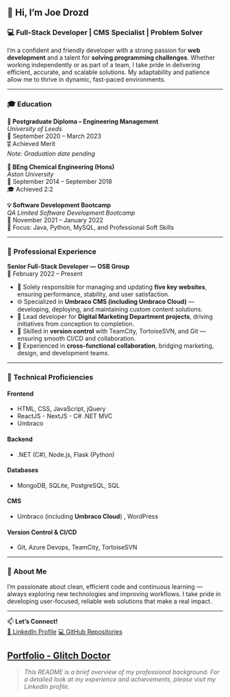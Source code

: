 ## 👋 Hi, I’m **Joe Drozd**

### 💻 Full-Stack Developer | CMS Specialist | Problem Solver

I’m a confident and friendly developer with a strong passion for **web development** and a talent for **solving programming challenges**. Whether working independently or as part of a team, I take pride in delivering efficient, accurate, and scalable solutions. My adaptability and patience allow me to thrive in dynamic, fast-paced environments.  

---

### 🎓 **Education**

**📘 Postgraduate Diploma – Engineering Management**  
*University of Leeds*  
📅 September 2020 – March 2023  
🎖️ Achieved Merit  
*Note: Graduation date pending*  

**🔧 BEng Chemical Engineering (Hons)**  
*Aston University*  
📅 September 2014 – September 2018  
🎓 Achieved 2:2  

**💡 Software Development Bootcamp**  
*QA Limited Software Development Bootcamp*  
📅 November 2021 – January 2022  
🧠 Focus: Java, Python, MySQL, and Professional Soft Skills  

---

### 💼 **Professional Experience**

**Senior Full-Stack Developer — OSB Group**  
📅 February 2022 – Present  

- 🔧 Solely responsible for managing and updating **five key websites**, ensuring performance, stability, and user satisfaction.  
- 🌐 Specialized in **Umbraco CMS (including Umbraco Cloud)** — developing, deploying, and maintaining custom content solutions.  
- 🚀 Lead developer for **Digital Marketing Department projects**, driving initiatives from conception to completion.  
- 🧩 Skilled in **version control** with TeamCity, TortoiseSVN, and Git — ensuring smooth CI/CD and collaboration.  
- 🤝 Experienced in **cross-functional collaboration**, bridging marketing, design, and development teams.  

---

### 🧠 **Technical Proficiencies**

#### **Frontend**
- HTML, CSS, JavaScript, jQuery  
- ReactJS - NextJS - C# .NET MVC
- Umbraco

#### **Backend**
- .NET (C#), Node.js, Flask (Python)  

#### **Databases**
- MongoDB, SQLite, PostgreSQL, SQL

#### **CMS**
- Umbraco (including **Umbraco Cloud**) , WordPress

#### **Version Control & CI/CD**
- Git, Azure Devops, TeamCity, TortoiseSVN  

---

### 🌱 **About Me**

I’m passionate about clean, efficient code and continuous learning — always exploring new technologies and improving workflows. I take pride in developing user-focused, reliable web solutions that make a real impact.

---

📫 **Let’s Connect!**  
[🔗 LinkedIn Profile]([#](https://www.linkedin.com/in/joseph-d-a17664151))
[💻 GitHub Repositories](https://github.com/joedrozd)

[Portfolio - Glitch Doctor](https://glitchdoctor.co.uk)
---

> _This README is a brief overview of my professional background. For a detailed look at my experience and achievements, please visit my LinkedIn profile._

<!---
joedrozd/joedrozd is a ✨ special ✨ repository because its `README.md` (this file) appears on your GitHub profile.
You can click the Preview link to take a look at your changes.
--->
